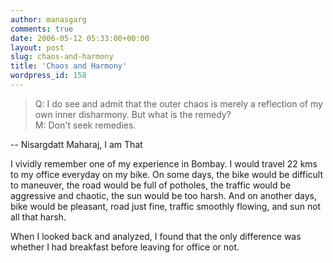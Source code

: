 ```yaml
---
author: manasgarg
comments: true
date: 2006-05-12 05:33:00+00:00
layout: post
slug: chaos-and-harmony
title: 'Chaos and Harmony'
wordpress_id: 158
---
```


>Q: I do see and admit that the outer chaos is merely a reflection of my own inner disharmony. But what is the remedy?  
M: Don't seek remedies.  

   -- Nisargdatt Maharaj, I am That  

I vividly remember one of my experience in Bombay. I would travel 22 kms to my office everyday on my bike. On some days, the bike would be difficult to maneuver, the road would be full of potholes, the traffic would be aggressive and chaotic, the sun would be too harsh. And on another days, bike would be pleasant, road just fine, traffic smoothly flowing, and sun not all that harsh.  

When I looked back and analyzed, I found that the only difference was whether I had breakfast before leaving for office or not.
